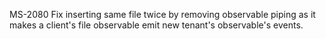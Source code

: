 MS-2080 Fix inserting same file twice by removing observable piping as it makes a client's file observable emit new tenant's observable's events.